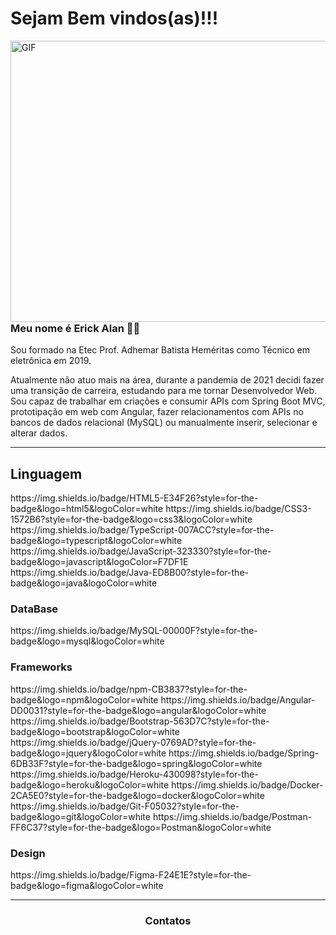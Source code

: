 # Sejam Bem vindos(as)!!!

<img align="right" alt="GIF" src="https://imgur.com/XwcZU9t.gif" width="550" height="450" />

 <h3> Meu nome é Erick Alan 👨‍💻 </h3>

<p> Sou formado na Etec Prof. Adhemar Batista Heméritas como Técnico em eletrônica em 2019. </p>
<p> Atualmente não atuo mais na área, durante a pandemia de 2021 decidi fazer uma transição de carreira, estudando
para me tornar Desenvolvedor Web. Sou capaz de trabalhar em criações e consumir APIs com Spring Boot MVC, 
prototipação em web com Angular, fazer relacionamentos com APIs no bancos de dados relacional (MySQL) ou
manualmente inserir, selecionar e alterar dados. </p>

---

<h2>Linguagem</h2>
<p>
https://img.shields.io/badge/HTML5-E34F26?style=for-the-badge&logo=html5&logoColor=white
https://img.shields.io/badge/CSS3-1572B6?style=for-the-badge&logo=css3&logoColor=white
https://img.shields.io/badge/TypeScript-007ACC?style=for-the-badge&logo=typescript&logoColor=white
https://img.shields.io/badge/JavaScript-323330?style=for-the-badge&logo=javascript&logoColor=F7DF1E
https://img.shields.io/badge/Java-ED8B00?style=for-the-badge&logo=java&logoColor=white
</p>

<h3>DataBase</h3>
<p>https://img.shields.io/badge/MySQL-00000F?style=for-the-badge&logo=mysql&logoColor=white</p>

<h3>Frameworks</h3>
<p>
https://img.shields.io/badge/npm-CB3837?style=for-the-badge&logo=npm&logoColor=white
https://img.shields.io/badge/Angular-DD0031?style=for-the-badge&logo=angular&logoColor=white
https://img.shields.io/badge/Bootstrap-563D7C?style=for-the-badge&logo=bootstrap&logoColor=white
https://img.shields.io/badge/jQuery-0769AD?style=for-the-badge&logo=jquery&logoColor=white
https://img.shields.io/badge/Spring-6DB33F?style=for-the-badge&logo=spring&logoColor=white
https://img.shields.io/badge/Heroku-430098?style=for-the-badge&logo=heroku&logoColor=white
https://img.shields.io/badge/Docker-2CA5E0?style=for-the-badge&logo=docker&logoColor=white
https://img.shields.io/badge/Git-F05032?style=for-the-badge&logo=git&logoColor=white
https://img.shields.io/badge/Postman-FF6C37?style=for-the-badge&logo=Postman&logoColor=white
</p>

<h3>Design</h3>
<p>
https://img.shields.io/badge/Figma-F24E1E?style=for-the-badge&logo=figma&logoColor=white
</p>

----
<h3 align="center">Contatos</h3>
<p align = "center">
<a href = "https://www.linkedin.com/in/erick-alan-7bb92b1b4/" <img src = "https://img.shields.io/badge/LinkedIn-0077B5?style=for-the-badge&logo=linkedin&logoColor=white"></a>
<a href = "https://www.facebook.com/erick.alan.526" <img src = "https://img.shields.io/badge/Facebook-1877F2?style=for-the-badge&logo=facebook&logoColor=white"></a>
<a href = "https://www.instagram.com/erick_alan__/?hl=pt-br" <img src = "https://img.shields.io/badge/Instagram-E4405F?style=for-the-badge&logo=instagram&logoColor=white"></a>

</p>









